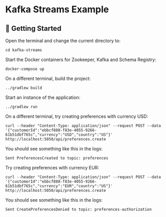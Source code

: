 # Kafka Streams Example

## 🌊 Getting Started

Open the terminal and change the current directory to:

```
cd kafka-streams
```

Start the Docker containers for Zookeeper, Kafka and Schema Registry:

```
docker-compose up
```

On a different terminal, build the project:

```
../gradlew build
```

Start an instance of the application:

```
../gradlew run
```

On a different terminal, try creating preferences with currency USD:

```
curl --header "Content-Type: application/json" --request POST --data '{"customerId":"ebbcf888-f83e-4055-9266-61b51dbf765c","currency":"USD","country":"US"}' http://localhost:5050/api/preferences.create
```

You should see something like this in the logs:

```
Sent PreferencesCreated to topic: preferences
```

Try creating preferences with currency EUR:

```
curl --header "Content-Type: application/json" --request POST --data '{"customerId":"ebbcf888-f83e-4055-9266-61b51dbf765c","currency":"EUR","country":"US"}' http://localhost:5050/api/preferences.create
```

You should see something like this in the logs:

```
Sent CreatePreferencesDenied to topic: preferences-authorization
```
